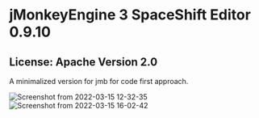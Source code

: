 # jMonkeyEngine 3 SpaceShift Editor 0.9.10 #
## License: Apache Version 2.0 ##

A minimalized version for jmb for code first approach.

![Screenshot from 2022-03-15 12-32-35](https://user-images.githubusercontent.com/60224159/158483247-ac7416af-1a07-4e11-8819-7959989943b9.png)
![Screenshot from 2022-03-15 16-02-42](https://user-images.githubusercontent.com/60224159/158483255-188dd630-751b-49ba-a18f-790ba34d056d.png)
